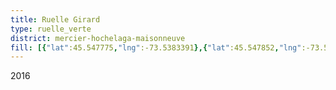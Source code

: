 ```yaml
---
title: Ruelle Girard
type: ruelle_verte
district: mercier-hochelaga-maisonneuve
fill: [{"lat":45.547775,"lng":-73.5383391},{"lat":45.547852,"lng":-73.5385644},{"lat":45.5480906,"lng":-73.5384196}]
---
```


2016